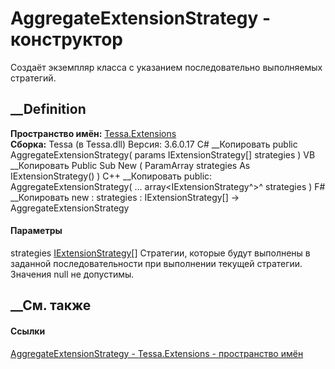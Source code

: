 # AggregateExtensionStrategy - конструктор
Создаёт экземпляр класса с указанием последовательно выполняемых стратегий.
## __Definition
 **Пространство имён:** [Tessa.Extensions](N_Tessa_Extensions.htm)  
 **Сборка:** Tessa (в Tessa.dll) Версия: 3.6.0.17
C# __Копировать
     public AggregateExtensionStrategy(
    	params IExtensionStrategy[] strategies
    )
VB __Копировать
     Public Sub New ( 
    	ParamArray strategies As IExtensionStrategy()
    )
C++ __Копировать
     public:
    AggregateExtensionStrategy(
    	... array<IExtensionStrategy^>^ strategies
    )
F# __Копировать
     new : 
            strategies : IExtensionStrategy[] -> AggregateExtensionStrategy
#### Параметры
strategies [IExtensionStrategy](T_Tessa_Extensions_IExtensionStrategy.htm)[]
     Стратегии, которые будут выполнены в заданной последовательности при выполнении текущей стратегии. Значения null не допустимы. 
## __См. также
#### Ссылки
[AggregateExtensionStrategy -
](T_Tessa_Extensions_AggregateExtensionStrategy.htm)
[Tessa.Extensions - пространство имён](N_Tessa_Extensions.htm)
